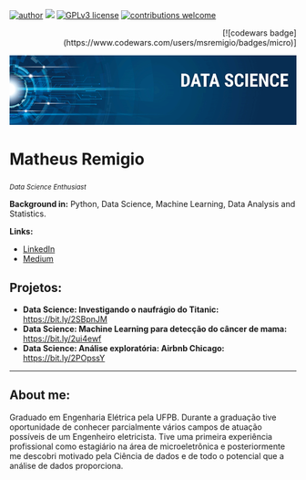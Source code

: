 [![author](https://img.shields.io/badge/author-msremigio-red.svg)](https://www.linkedin.com/in/msremigio/) [![](https://img.shields.io/badge/python-3.7+-blue.svg)](https://www.python.org/downloads/release/python-365/) [![GPLv3 license](https://img.shields.io/badge/License-GPLv3-blue.svg)](http://perso.crans.org/besson/LICENSE.html) [![contributions welcome](https://img.shields.io/badge/contributions-welcome-brightgreen.svg?style=flat)](https://github.com/carlosfab/data_science/issues)
<p align="right">
  [![codewars badge](https://www.codewars.com/users/msremigio/badges/micro)]
</p>

<p align="center">
  <img src="images/banner.png" >
</p>

# Matheus Remigio
<sub>*Data Science Enthusiast*</sub>

**Background in:** Python, Data Science, Machine Learning, Data Analysis and Statistics.

**Links:**
* [LinkedIn](https://www.linkedin.com/in/msremigio/)
* [Medium](https://medium.com/@msremigio)

## Projetos:


* **Data Science: Investigando o naufrágio do Titanic:** https://bit.ly/2SBpnJM
* **Data Science: Machine Learning para detecção do câncer de mama:** https://bit.ly/2ui4ewf
* **Data Science: Análise exploratória: Airbnb Chicago:** https://bit.ly/2POpssY
---

## About me:

Graduado em Engenharia Elétrica pela UFPB. Durante a graduação tive oportunidade de conhecer parcialmente vários campos de atuação possíveis de um Engenheiro eletricista. Tive uma primeira experiência profissional como estagiário na área de microeletrônica e posteriormente me descobri motivado pela Ciência de dados e de todo o potencial que a análise de dados proporciona.
